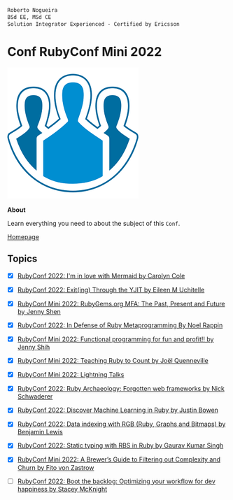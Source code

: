 ```
Roberto Nogueira  
BSd EE, MSd CE
Solution Integrator Experienced - Certified by Ericsson
```

# Conf RubyConf Mini 2022

![project image](images/conf.png)

**About**

Learn everything you need to about the subject of this `Conf`.

[Homepage](https://www.youtube.com/playlist?list=PLbHJudTY1K0dERpqJUEFOFSsMGvR6st9U)

## Topics

* [x] [RubyConf 2022: I'm in love with Mermaid by Carolyn Cole](https://www.youtube.com/watch?v=W-UsnbGH2c8&list=PLbHJudTY1K0dERpqJUEFOFSsMGvR6st9U&index=55&ab_channel=RubyCentral)
* [x] [RubyConf 2022: Exit(ing) Through the YJIT by Eileen M Uchitelle](https://www.youtube.com/watch?v=PBEklhwJcUA&list=PLbHJudTY1K0dERpqJUEFOFSsMGvR6st9U&index=63&ab_channel=RubyCentral)
* [x] [RubyConf Mini 2022: RubyGems.org MFA: The Past, Present and Future by Jenny Shen](https://www.youtube.com/watch?v=_9X2I_OrsAA&list=PLbHJudTY1K0dERpqJUEFOFSsMGvR6st9U&index=26&ab_channel=RubyCentral)
* [x] [RubyConf 2022: In Defense of Ruby Metaprogramming By Noel Rappin](https://www.youtube.com/watch?v=D_ZRaZucjm4&list=PLbHJudTY1K0dERpqJUEFOFSsMGvR6st9U&index=38&ab_channel=RubyCentral)
* [x] [RubyConf Mini 2022: Functional programming for fun and profit!! by Jenny Shih](https://www.youtube.com/watch?v=KKPvpy4agqY&list=PLbHJudTY1K0dERpqJUEFOFSsMGvR6st9U&index=8&ab_channel=RubyCentral)
* [x] [RubyConf Mini 2022: Teaching Ruby to Count by Joël Quenneville](https://www.youtube.com/watch?v=PHMOsTK1jSE&list=PLbHJudTY1K0dERpqJUEFOFSsMGvR6st9U&index=13&ab_channel=RubyCentral)
* [x] [RubyConf Mini 2022: Lightning Talks](https://www.youtube.com/watch?v=M5uWyzBgPHs&list=PLbHJudTY1K0dERpqJUEFOFSsMGvR6st9U&index=10&ab_channel=RubyCentral)
* [x] [RubyConf 2022: Ruby Archaeology: Forgotten web frameworks by Nick Schwaderer](https://www.youtube.com/watch?v=XZWQ2MoN6-M&list=PLbHJudTY1K0dERpqJUEFOFSsMGvR6st9U&index=43&ab_channel=RubyCentral)
* [x] [RubyConf 2022: Discover Machine Learning in Ruby by Justin Bowen](https://www.youtube.com/watch?v=XXtqUptI_oQ&list=PLbHJudTY1K0dERpqJUEFOFSsMGvR6st9U&index=46&ab_channel=RubyCentral)
* [x] [RubyConf 2022: Data indexing with RGB (Ruby, Graphs and Bitmaps) by Benjamin Lewis](https://www.youtube.com/watch?v=WUE_juijO20&list=PLbHJudTY1K0dERpqJUEFOFSsMGvR6st9U&index=67&ab_channel=RubyCentral)
* [x] [RubyConf 2022: Static typing with RBS in Ruby by Gaurav Kumar Singh](https://www.youtube.com/watch?v=sVU5EYriNw4&list=PLbHJudTY1K0dERpqJUEFOFSsMGvR6st9U&index=68&ab_channel=RubyCentral)
* [x] [RubyConf Mini 2022: A Brewer’s Guide to Filtering out Complexity and Churn by Fito von Zastrow](https://www.youtube.com/watch?v=RJRSosxtzbU&list=PLbHJudTY1K0dERpqJUEFOFSsMGvR6st9U&index=12&ab_channel=RubyCentral)
* [ ] [RubyConf 2022: Boot the backlog: Optimizing your workflow for dev happiness by Stacey McKnight](https://www.youtube.com/watch?v=ir8hYLz4Gfg&list=PLbHJudTY1K0dERpqJUEFOFSsMGvR6st9U&index=41&ab_channel=RubyCentral)


